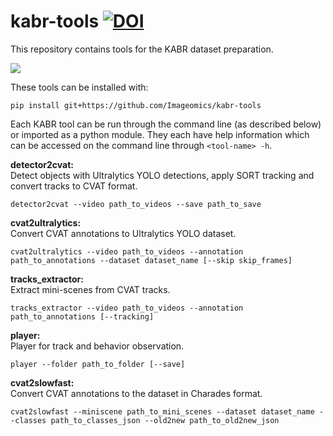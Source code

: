 # kabr-tools [![DOI](https://zenodo.org/badge/805519058.svg)](https://zenodo.org/doi/10.5281/zenodo.11288083)

This repository contains tools for the KABR dataset preparation.

![](https://user-images.githubusercontent.com/11778655/236357196-c09547fc-0e6b-4b2e-a7a5-18683dc944e5.png)


These tools can be installed with:
```
pip install git+https://github.com/Imageomics/kabr-tools
```

Each KABR tool can be run through the command line (as described below) or imported as a python module. They each have help information which can be accessed on the command line through `<tool-name> -h`.

**detector2cvat:**\
Detect objects with Ultralytics YOLO detections, apply SORT tracking and convert tracks to CVAT format.

```
detector2cvat --video path_to_videos --save path_to_save
```

**cvat2ultralytics:**\
Convert CVAT annotations to Ultralytics YOLO dataset.

```
cvat2ultralytics --video path_to_videos --annotation path_to_annotations --dataset dataset_name [--skip skip_frames]
```

**tracks_extractor:**\
Extract mini-scenes from CVAT tracks.

```
tracks_extractor --video path_to_videos --annotation path_to_annotations [--tracking]
```

**player:**\
Player for track and behavior observation.

```
player --folder path_to_folder [--save]
```


**cvat2slowfast:**\
Convert CVAT annotations to the dataset in Charades format.

```
cvat2slowfast --miniscene path_to_mini_scenes --dataset dataset_name --classes path_to_classes_json --old2new path_to_old2new_json
```
